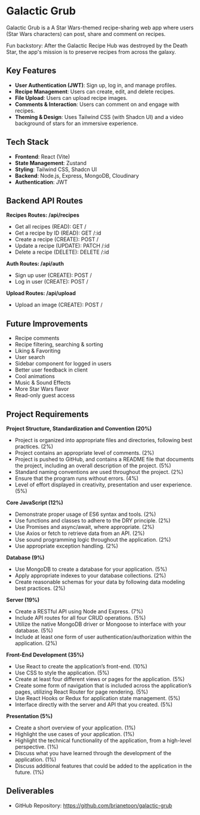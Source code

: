 # Galactic Grub

Galactic Grub is a A Star Wars-themed recipe-sharing web app where users (Star Wars characters) can post, share and comment on recipes.

Fun backstory: After the Galactic Recipe Hub was destroyed by the Death Star, the app's mission is to preserve recipes from across the galaxy.

## Key Features

- **User Authentication (JWT)**: Sign up, log in, and manage profiles.
- **Recipe Management**: Users can create, edit, and delete recipes.
- **File Upload**: Users can upload recipe images.
- **Comments & Interaction**: Users can comment on and engage with recipes.
- **Theming & Design**: Uses Tailwind CSS (with Shadcn UI) and a video background of stars for an immersive experience.

## Tech Stack

- **Frontend**: React (Vite)
- **State Management**: Zustand
- **Styling**: Tailwind CSS, Shadcn UI
- **Backend**: Node.js, Express, MongoDB, Cloudinary
- **Authentication**: JWT

## Backend API Routes

**Recipes Routes: /api/recipes**

- Get all recipes (READ): GET /
- Get a recipe by ID (READ): GET /:id
- Create a recipe (CREATE): POST /
- Update a recipe (UPDATE): PATCH /:id
- Delete a recipe (DELETE): DELETE /:id

**Auth Routes: /api/auth**

- Sign up user (CREATE): POST /
- Log in user (CREATE): POST /

**Upload Routes: /api/upload**

- Upload an image (CREATE): POST /

## Future Improvements

- Recipe comments
- Recipe filtering, searching & sorting
- Liking & Favoriting
- User search
- Sidebar component for logged in users
- Better user feedback in client
- Cool animations
- Music & Sound Effects
- More Star Wars flavor
- Read-only guest access

## Project Requirements

**Project Structure, Standardization and Convention (20%)**

- Project is organized into appropriate files and directories, following best practices. (2%)
- Project contains an appropriate level of comments. (2%)
- Project is pushed to GitHub, and contains a README file that documents the project, including an overall description of the project. (5%)
- Standard naming conventions are used throughout the project. (2%)
- Ensure that the program runs without errors. (4%)
- Level of effort displayed in creativity, presentation and user experience. (5%)

**Core JavaScript (12%)**

- Demonstrate proper usage of ES6 syntax and tools. (2%)
- Use functions and classes to adhere to the DRY principle. (2%)
- Use Promises and async/await, where appropriate. (2%)
- Use Axios or fetch to retrieve data from an API. (2%)
- Use sound programming logic throughout the application. (2%)
- Use appropriate exception handling. (2%)

**Database (9%)**

- Use MongoDB to create a database for your application. (5%)
- Apply appropriate indexes to your database collections. (2%)
- Create reasonable schemas for your data by following data modeling best practices. (2%)

**Server (19%)**

- Create a RESTful API using Node and Express. (7%)
- Include API routes for all four CRUD operations. (5%)
- Utilize the native MongoDB driver or Mongoose to interface with your database. (5%)
- Include at least one form of user authentication/authorization within the application. (2%)

**Front-End Development (35%)**

- Use React to create the application’s front-end. (10%)
- Use CSS to style the application. (5%)
- Create at least four different views or pages for the application. (5%)
- Create some form of navigation that is included across the application’s pages, utilizing React Router for page rendering. (5%)
- Use React Hooks or Redux for application state management. (5%)
- Interface directly with the server and API that you created. (5%)

**Presentation (5%)**

- Create a short overview of your application. (1%)
- Highlight the use cases of your application. (1%)
- Highlight the technical functionality of the application, from a high-level perspective. (1%)
- Discuss what you have learned through the development of the application. (1%)
- Discuss additional features that could be added to the application in the future. (1%)

## Deliverables

- GitHub Repository: https://github.com/brianetoon/galactic-grub